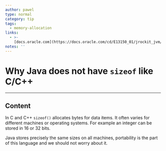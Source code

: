 ```yaml
---
author: pawel
type: normal
category: tip
tags:
  - memory-allocation
links:
  - >-
    [docs.oracle.com](https://docs.oracle.com/cd/E13150_01/jrockit_jvm/jrockit/geninfo/diagnos/garbage_collect.html){website}
notes: ''
---
```


# Why Java does not have `sizeof` like C/C++


---

## Content

In C and C++ `sizeof()` allocates bytes for data items. It often varies for different machines or operating systems. For example an integer can be stored in 16 or 32 bits. 

Java stores precisely the same sizes on all machines, portability is the part of this language and we should not worry about it.
